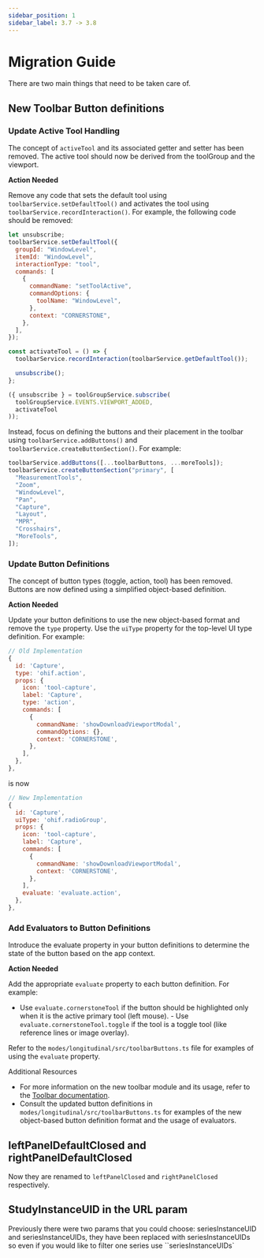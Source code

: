 ```yaml
---
sidebar_position: 1
sidebar_label: 3.7 -> 3.8
---
```


# Migration Guide

There are two main things that need to be taken care of.


## New Toolbar Button definitions

### Update Active Tool Handling
The concept of `activeTool` and its associated getter and setter has been removed. The active tool should now be derived from the toolGroup and the viewport.


**Action Needed**

Remove any code that sets the default tool using `toolbarService.setDefaultTool()` and activates the tool using
`toolbarService.recordInteraction()`. For example, the following code should be removed:

```javascript
let unsubscribe;
toolbarService.setDefaultTool({
  groupId: "WindowLevel",
  itemId: "WindowLevel",
  interactionType: "tool",
  commands: [
    {
      commandName: "setToolActive",
      commandOptions: {
        toolName: "WindowLevel",
      },
      context: "CORNERSTONE",
    },
  ],
});

const activateTool = () => {
  toolbarService.recordInteraction(toolbarService.getDefaultTool());

  unsubscribe();
};

({ unsubscribe } = toolGroupService.subscribe(
  toolGroupService.EVENTS.VIEWPORT_ADDED,
  activateTool
));
```



Instead, focus on defining the buttons and their placement in the toolbar using `toolbarService.addButtons()` and `toolbarService.createButtonSection()`. For example:

```javascript
toolbarService.addButtons([...toolbarButtons, ...moreTools]);
toolbarService.createButtonSection("primary", [
  "MeasurementTools",
  "Zoom",
  "WindowLevel",
  "Pan",
  "Capture",
  "Layout",
  "MPR",
  "Crosshairs",
  "MoreTools",
]);
```


### Update Button Definitions
The concept of button types (toggle, action, tool) has been removed. Buttons are now defined using a simplified object-based definition.

**Action Needed**

Update your button definitions to use the new object-based format and remove the `type` property. Use the `uiType` property for the top-level UI type definition. For example:

```javascript
// Old Implementation
{
  id: 'Capture',
  type: 'ohif.action',
  props: {
    icon: 'tool-capture',
    label: 'Capture',
    type: 'action',
    commands: [
      {
        commandName: 'showDownloadViewportModal',
        commandOptions: {},
        context: 'CORNERSTONE',
      },
    ],
  },
},
```

is now

```javascript
// New Implementation
{
  id: 'Capture',
  uiType: 'ohif.radioGroup',
  props: {
    icon: 'tool-capture',
    label: 'Capture',
    commands: [
      {
        commandName: 'showDownloadViewportModal',
        context: 'CORNERSTONE',
      },
    ],
    evaluate: 'evaluate.action',
  },
},
```

### Add Evaluators to Button Definitions
Introduce the ﻿evaluate property in your button definitions to determine the state of the button based on the app context.

**Action Needed**

Add the appropriate `evaluate` property to each button definition. For example:
   - Use `evaluate.cornerstoneTool` if the button should be highlighted only when it is the active primary tool (left mouse).
	- Use `evaluate.cornerstoneTool.toggle` if the tool is a toggle tool (like reference lines or image overlay).

Refer to the `modes/longitudinal/src/toolbarButtons.ts` file for examples of using the `evaluate` property.

Additional Resources

  - For more information on the new toolbar module and its usage, refer to the [Toolbar documentation](../platform/extensions/modules/toolbar.md).
  - Consult the updated button definitions in `modes/longitudinal/src/toolbarButtons.ts` for examples of the new object-based button definition format and the usage of evaluators.

## leftPanelDefaultClosed and rightPanelDefaultClosed

Now they are renamed to `leftPanelClosed` and `rightPanelClosed` respectively.


## StudyInstanceUID in the URL param

Previously there were two params that you could choose: seriesInstanceUID and seriesInstanceUIDs, they have been replaced with seriesInstanceUIDs so even if you would like to filter one series use ``seriesInstanceUIDs`
